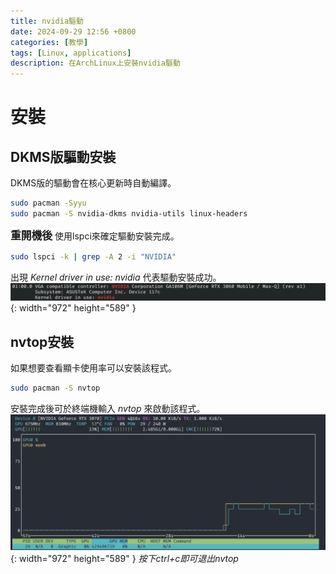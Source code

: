 ```yaml
---
title: nvidia驅動
date: 2024-09-29 12:56 +0800
categories: [教學]
tags: [Linux, applications]
description: 在ArchLinux上安裝nvidia驅動
---
```


# 安裝
## DKMS版驅動安裝
DKMS版的驅動會在核心更新時自動編譯。 <br>
```bash
sudo pacman -Syyu
sudo pacman -S nvidia-dkms nvidia-utils linux-headers
```

<span style="font-weight: bold; font-size: 1.2em;">重開機後</span> 使用lspci來確定驅動安裝完成。 <br>

```bash
sudo lspci -k | grep -A 2 -i "NVIDIA"
```

出現 *Kernel driver in use: nvidia* 代表驅動安裝成功。
![Desktop View](/assets/img/2024-09-29-nvidia/lspci.png){: width="972" height="589" }

## nvtop安裝
如果想要查看顯卡使用率可以安裝該程式。
```bash
sudo pacman -S nvtop
```

安裝完成後可於終端機輸入 *nvtop* 來啟動該程式。
![Desktop View](/assets/img/2024-09-29-nvidia/nvtop.png){: width="972" height="589" }
_按下ctrl+c即可退出nvtop_
